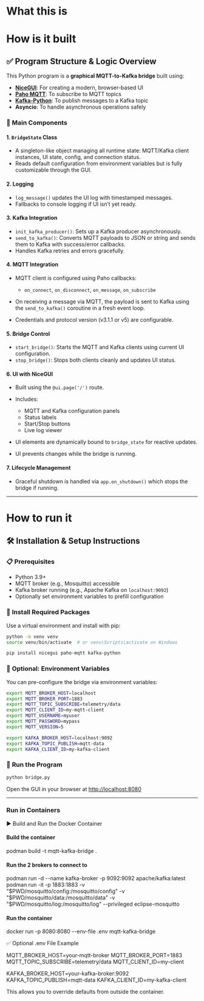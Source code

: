 # What this is

# How is it built

## ✅ **Program Structure & Logic Overview**

This Python program is a **graphical MQTT-to-Kafka bridge** built using:

* **[NiceGUI](https://nicegui.io/)**: For creating a modern, browser-based UI
* **[Paho MQTT](https://www.eclipse.org/paho/)**: To subscribe to MQTT topics
* **[Kafka-Python](https://kafka-python.readthedocs.io/)**: To publish messages to a Kafka topic
* **Asyncio**: To handle asynchronous operations safely

### 🔧 Main Components

#### 1. **`BridgeState` Class**

* A singleton-like object managing all runtime state: MQTT/Kafka client instances, UI state, config, and connection status.
* Reads default configuration from environment variables but is fully customizable through the GUI.

#### 2. **Logging**

* `log_message()` updates the UI log with timestamped messages.
* Fallbacks to console logging if UI isn’t yet ready.

#### 3. **Kafka Integration**

* `init_kafka_producer()`: Sets up a Kafka producer asynchronously.
* `send_to_kafka()`: Converts MQTT payloads to JSON or string and sends them to Kafka with success/error callbacks.
* Handles Kafka retries and errors gracefully.

#### 4. **MQTT Integration**

* MQTT client is configured using Paho callbacks:

  * `on_connect`, `on_disconnect`, `on_message`, `on_subscribe`
* On receiving a message via MQTT, the payload is sent to Kafka using the `send_to_kafka()` coroutine in a fresh event loop.
* Credentials and protocol version (v3.1.1 or v5) are configurable.

#### 5. **Bridge Control**

* `start_bridge()`: Starts the MQTT and Kafka clients using current UI configuration.
* `stop_bridge()`: Stops both clients cleanly and updates UI status.

#### 6. **UI with NiceGUI**

* Built using the `@ui.page('/')` route.
* Includes:

  * MQTT and Kafka configuration panels
  * Status labels
  * Start/Stop buttons
  * Live log viewer
* UI elements are dynamically bound to `bridge_state` for reactive updates.
* UI prevents changes while the bridge is running.

#### 7. **Lifecycle Management**

* Graceful shutdown is handled via `app.on_shutdown()` which stops the bridge if running.

---
# How to run it

## 🛠️ Installation & Setup Instructions

### 📋 **Prerequisites**

* Python 3.9+
* MQTT broker (e.g., Mosquitto) accessible
* Kafka broker running (e.g., Apache Kafka on `localhost:9092`)
* Optionally set environment variables to prefill configuration

### 🧪 **Install Required Packages**

Use a virtual environment and install with pip:

```bash
python -m venv venv
source venv/bin/activate  # or venv\Scripts\activate on Windows

pip install nicegui paho-mqtt kafka-python
```

### 📁 **Optional: Environment Variables**

You can pre-configure the bridge via environment variables:

```bash
export MQTT_BROKER_HOST=localhost
export MQTT_BROKER_PORT=1883
export MQTT_TOPIC_SUBSCRIBE=telemetry/data
export MQTT_CLIENT_ID=my-mqtt-client
export MQTT_USERNAME=myuser
export MQTT_PASSWORD=mypass
export MQTT_VERSION=5

export KAFKA_BROKER_HOST=localhost:9092
export KAFKA_TOPIC_PUBLISH=mqtt-data
export KAFKA_CLIENT_ID=my-kafka-client
```

### 🚀 **Run the Program**

```bash
python bridge.py
```

Open the GUI in your browser at [http://localhost:8080](http://localhost:8080)

---


### **Run in Containers**

▶️ Build and Run the Docker Container

#### Build the container
podman build -t mqtt-kafka-bridge .

#### Run the 2 brokers to connect to
podman run -d --name kafka-broker -p 9092:9092 apache/kafka:latest
podman run -it -p 1883:1883 -v "$PWD/mosquitto/config:/mosquitto/config" -v "$PWD/mosquitto/data:/mosquitto/data" -v "$PWD/mosquitto/log:/mosquitto/log" --privileged eclipse-mosquitto

#### Run the container
docker run -p 8080:8080 --env-file .env mqtt-kafka-bridge

✅ Optional .env File Example

MQTT_BROKER_HOST=your-mqtt-broker
MQTT_BROKER_PORT=1883
MQTT_TOPIC_SUBSCRIBE=telemetry/data
MQTT_CLIENT_ID=my-client

KAFKA_BROKER_HOST=your-kafka-broker:9092
KAFKA_TOPIC_PUBLISH=mqtt-data
KAFKA_CLIENT_ID=my-kafka-client

This allows you to override defaults from outside the container.

